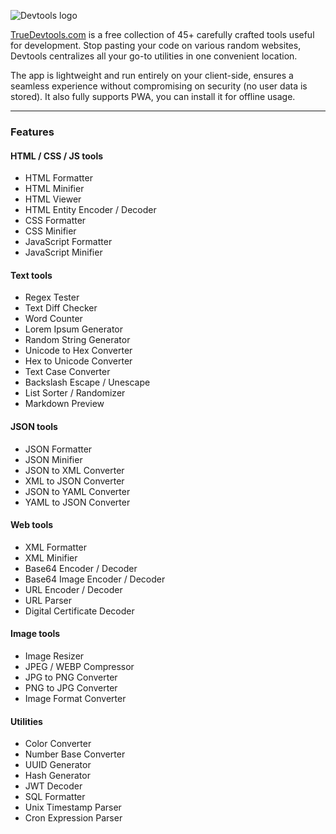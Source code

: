![Devtools logo](./public/logo.png)


[TrueDevtools.com](https://truedevtools.com) is a free collection of 45+ carefully crafted tools useful for development. Stop pasting your code on various random websites, Devtools centralizes all your go-to utilities in one convenient location.

The app is lightweight and run entirely on your client-side, ensures a seamless experience without compromising on security (no user data is stored). It also fully supports PWA, you can install it for offline usage.

---

### Features

#### HTML / CSS / JS tools
- HTML Formatter
- HTML Minifier
- HTML Viewer
- HTML Entity Encoder / Decoder
- CSS Formatter
- CSS Minifier
- JavaScript Formatter
- JavaScript Minifier

#### Text tools
- Regex Tester
- Text Diff Checker
- Word Counter
- Lorem Ipsum Generator
- Random String Generator
- Unicode to Hex Converter
- Hex to Unicode Converter
- Text Case Converter
- Backslash Escape / Unescape
- List Sorter / Randomizer
- Markdown Preview

#### JSON tools
- JSON Formatter
- JSON Minifier
- JSON to XML Converter
- XML to JSON Converter
- JSON to YAML Converter
- YAML to JSON Converter

#### Web tools
- XML Formatter
- XML Minifier
- Base64 Encoder / Decoder
- Base64 Image Encoder / Decoder
- URL Encoder / Decoder
- URL Parser
- Digital Certificate Decoder

#### Image tools
- Image Resizer
- JPEG / WEBP Compressor
- JPG to PNG Converter
- PNG to JPG Converter
- Image Format Converter

#### Utilities
- Color Converter
- Number Base Converter
- UUID Generator
- Hash Generator
- JWT Decoder
- SQL Formatter
- Unix Timestamp Parser
- Cron Expression Parser
